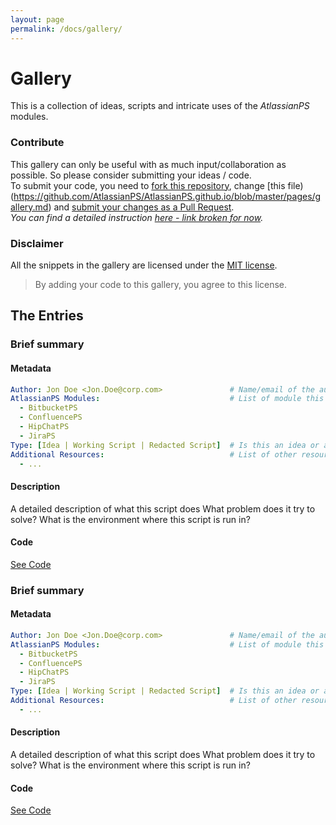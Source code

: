 ```yaml
---
layout: page
permalink: /docs/gallery/
---
```


<!-- Embed GitHub GIST with <code> : https://github.com/blairvanderhoof/gist-embed -->
<script type="text/javascript" src="https://cdnjs.cloudflare.com/ajax/libs/gist-embed/2.4/gist-embed.min.js"></script>

# Gallery

This is a collection of ideas, scripts and intricate uses of the _AtlassianPS_ modules.

### Contribute

This gallery can only be useful with as much input/collaboration as possible. So please consider submitting your ideas / code.  
To submit your code, you need to [fork this repository](https://github.com/AtlassianPS/AtlassianPS.github.io#fork-destination-box), change [this file)(https://github.com/AtlassianPS/AtlassianPS.github.io/blob/master/pages/gallery.md) and [submit your changes as a Pull Request](https://github.com/AtlassianPS/AtlassianPS.github.io/compare).  
_You can find a detailed instruction [here - link broken for now](about:blank)._

### Disclaimer

All the snippets in the gallery are licensed under the [MIT license](https://github.com/AtlassianPS/AtlassianPS.github.io/blob/master/index.md).
> By adding your code to this gallery, you agree to this license.

## The Entries

<!-- Use this block as a template for adding new entries: -->
<!--
### Brief summary
#### Metadata
```yaml
Author: Jon Doe <Jon.Doe@corp.com>               # Name/email of the author
AtlassianPS Modules:                             # List of module this entry uses
  - BitbucketPS
  - ConfluencePS
  - HipChatPS
  - JiraPS
Type: [Idea | Working Script | Redacted Script]  # Is this an idea or a working script?
Additional Resources:                            # List of other resources/modules needed in script
  - ...
```
#### Description
A detailed description of what this script does
What problem does it try to solve?
What is the environment where this script is run in?

#### Code
<div class="panel-group">
    <div class="panel panel-default">
        <div class="panel-heading">
            <a data-toggle="collapse" href="#">See Code</a>
        </div>
        <div class="panel-collapse collapse">
            <div class="panel-body">
                <code data-gist-id="!!YOUR GIST ID HERE!!"></code>
            </div>
        </div>
    </div>
</div>
-->

### Brief summary
#### Metadata
```yaml
Author: Jon Doe <Jon.Doe@corp.com>               # Name/email of the author
AtlassianPS Modules:                             # List of module this entry uses
  - BitbucketPS
  - ConfluencePS
  - HipChatPS
  - JiraPS
Type: [Idea | Working Script | Redacted Script]  # Is this an idea or a working script?
Additional Resources:                            # List of other resources/modules needed in script
  - ...
```
#### Description
A detailed description of what this script does
What problem does it try to solve?
What is the environment where this script is run in?

#### Code
<div class="panel-group">
    <div class="panel panel-default">
        <div class="panel-heading">
            <a data-toggle="collapse" href="#">See Code</a>
        </div>
        <div class="panel-collapse collapse">
            <div class="panel-body">
                <code data-gist-id="481342249739847f2d7f8d3099783ce4"></code>
            </div>
        </div>
    </div>
</div>

### Brief summary
#### Metadata
```yaml
Author: Jon Doe <Jon.Doe@corp.com>               # Name/email of the author
AtlassianPS Modules:                             # List of module this entry uses
  - BitbucketPS
  - ConfluencePS
  - HipChatPS
  - JiraPS
Type: [Idea | Working Script | Redacted Script]  # Is this an idea or a working script?
Additional Resources:                            # List of other resources/modules needed in script
  - ...
```
#### Description
A detailed description of what this script does
What problem does it try to solve?
What is the environment where this script is run in?

#### Code
<div class="panel-group">
    <div class="panel panel-default">
        <div class="panel-heading">
            <a data-toggle="collapse" href="#">See Code</a>
        </div>
        <div class="panel-collapse collapse">
            <div class="panel-body">
                <script src="https://gist.github.com/lipkau/481342249739847f2d7f8d3099783ce4.js"></script>
            </div>
        </div>
    </div>
</div>
